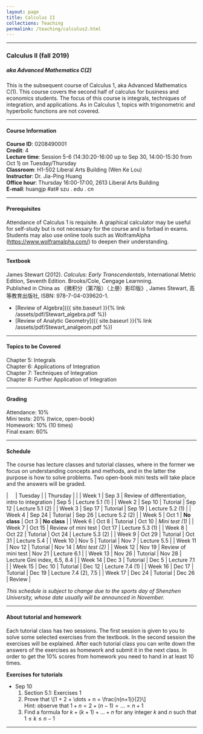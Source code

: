 ```yaml
---
layout: page
title: Calculus II
collections: Teaching
permalink: /teaching/calculus2.html
---
```


---
### Calculus II (fall 2019)
##### aka Advanced Mathematics C(2)

This is the subsequent course of Calculus 1, aka Advanced Mathematics C(1). This course covers the second half of calculus for business and economics students. The focus of this course is integrals, techniques of integration, and applications. As in Calculus 1, topics with trigonometric and hyperbolic functions are not covered.

---
#### Course Information

**Course ID**: 0208490001   
**Credit**: 4    
**Lecture time**: Session 5-6 (14:30:20-16:00 up to Sep 30, 14:00-15:30 from Oct 1) on Tuesday/Thursday    
**Classroom**: H1-502 Liberal Arts Building (Wen Ke Lou)   
**Instructor**: Dr. Jia-Ping Huang   
**Office hour**: Thursday 16:00-17:00, 2613 Liberal Arts Building   
**E-mail**: huangjp #at# szu . edu . cn

---
#### Prerequisites

Attendance of Calculus 1 is requisite. A graphical calculator may be useful for self-study but is not necessary for the course and is forbad in exams. Students may also use online tools such as WolframAlpha (<https://www.wolframalpha.com/>) to deepen their understanding.

---
#### Textbook

James Stewart (2012). *Calculus: Early Transcendentals*, International Metric Edition, Seventh Edition. Brooks/Cole, Cengage Learnning.   
Published in China as 《微积分（第7版）（上册）影印版》, James Stewart, 高等教育出版社, ISBN: 978-7-04-039620-1.

* [Review of Algebra]({{ site.baseurl }}{% link /assets/pdf/Stewart_algebra.pdf %})   
* [Review of Analytic Geometry]({{ site.baseurl }}{% link /assets/pdf/Stewart_analgeom.pdf %})   

---
#### Topics to be Covered

Chapter 5: Integrals   
Chapter 6: Applications of Integration   
Chapter 7: Techniques of Integration   
Chapter 8: Further Application of Integration   

---
#### Grading

Attendance: 10%   
Mini tests: 20% (twice, open-book)   
Homework: 10% (10 times)   
Final exam: 60%   

---
#### Schedule

The course has lecture classes and tutorial classes, where in the former we focus on understanding concepts and methods, and in the latter the purpose is how to solve problems. Two open-book mini tests will take place and the answers will be graded.


| &nbsp; &nbsp; | Tuesday | | Thursday | |
| Week 1 | Sep 3 | Review of differentiation, intro to integration | Sep 5 | Lecture 5.1 (1) |
| Week 2 | Sep 10 | Tutorial | Sep 12 | Lecture 5.1 (2) |
| Week 3 | Sep 17 | Tutorial | Sep 19 | Lecture 5.2 (1) |
| Week 4 | Sep 24 | Tutorial | Sep 26 | Lecture 5.2 (2) |
| Week 5 | Oct 1 | **No class** | Oct 3 | **No class** |
| Week 6 | Oct 8 | Tutorial | Oct 10 | *Mini test (1)* |
| Week 7 | Oct 15 | Review of mini test | Oct 17 | Lecture 5.3 (1) |
| Week 8 | Oct 22 | Tutorial | Oct 24 | Lecture 5.3 (2) |
| Week 9 | Oct 29 | Tutorial | Oct 31 | Lecture 5.4 |
| Week 10 | Nov 5 | Tutorial | Nov 7 | Lecture 5.5  |
| Week 11 | Nov 12 | Tutorial | Nov 14 | *Mini test (2)* |
| Week 12 | Nov 19 | Review of mini test | Nov 21 | Lecture 6.1 |
| Week 13 | Nov 26 | Tutorial | Nov 28 | Lecture Gini index, 6.5, 8.4 |
| Week 14 | Dec 3 | Tutorial | Dec 5 | Lecture 7.1 |
| Week 15 | Dec 10 | Tutorial | Dec 12 | Lecture 7.4 (1) |
| Week 16 | Dec 17 | Tutorial | Dec 19 | Lecture 7.4 (2), 7.5 |
| Week 17 | Dec 24 | Tutorial | Dec 26 | Review |

*This schedule is subject to change due to the sports day of Shenzhen University, whose date usually will be announced in November.*

---
#### About tutorial and homework

Each tutorial class has two sessions. The first session is given to you to solve some selected exercises from the textbook. In the second session the exercises will be explained. After each tutorial class you can write down the answers of the exercises as homework and submit it in the next class. In order to get the 10% scores from homework you need to hand in at least 10 times.

**Exercises for tutorials**

* Sep 10    
  1. Section 5.1: Exercises 1   
  2. Prove that \\[1 + 2 + \dots + n = \frac{n(n+1)}{2}\\]   
    Hint: observe that $1 + n = 2 + (n-1) = \dots = n+1$   
  3. Find a formula for $k + (k+1) + \dots + n$ for any integer $k$ and $n$ such that $1 \leq k \leq n-1$



---
